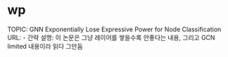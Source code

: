 # wp

TOPIC: GNN Exponentially Lose Expressive Power for Node Classification
URL: -
간략 설명: 이 논문은 그냥 레이어를 쌓을수록 안좋다는 내용, 그리고 GCN limited 내용이라 읽다 그만둠